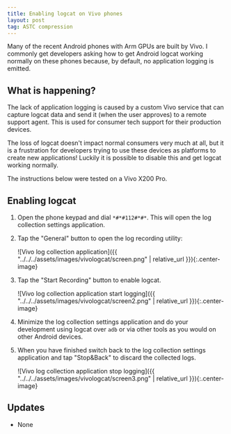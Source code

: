 ```yaml
---
title: Enabling logcat on Vivo phones
layout: post
tag: ASTC compression
---
```


Many of the recent Android phones with Arm GPUs are built by Vivo. I commonly
get developers asking how to get Android logcat working normally on these
phones because, by default, no application logging is emitted.

## What is happening?

The lack of application logging is caused by a custom Vivo service that can
capture logcat data and send it (when the user approves) to a remote support
agent. This is used for consumer tech support for their production devices.

The loss of logcat doesn't impact normal consumers very much at all, but it is a
frustration for developers trying to use these devices as platforms to create
new applications! Luckily it is possible to disable this and get logcat working
normally.

The instructions below were tested on a Vivo X200 Pro.

## Enabling logcat

1. Open the phone keypad and dial `*#*#112#*#*`. This will open the log collection
settings application.

2. Tap the "General" button to open the log recording utility:

    ![Vivo log collection application]({{ "../../../assets/images/vivologcat/screen.png" | relative_url }}){:.center-image}

3. Tap the "Start Recording" button to enable logcat.

    ![Vivo log collection application start logging]({{ "../../../assets/images/vivologcat/screen2.png" | relative_url }}){:.center-image}

4. Minimize the log collection settings application and do your development
   using logcat over `adb` or via other tools as you would on other Android
   devices.

5. When you have finished switch back to the log collection settings application
   and tap "Stop&Back" to discard the collected logs.

    ![Vivo log collection application stop logging]({{ "../../../assets/images/vivologcat/screen3.png" | relative_url }}){:.center-image}

## Updates

* None
